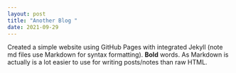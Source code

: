 ```yaml
---
layout: post
title: "Another Blog "
date: 2021-09-29
---
```

Created a simple website using GitHub Pages with integrated Jekyll (note md files use Markdown for syntax formatting).  **Bold** words.  As Markdown is actually is a lot easier to use for writing posts/notes than raw HTML.
